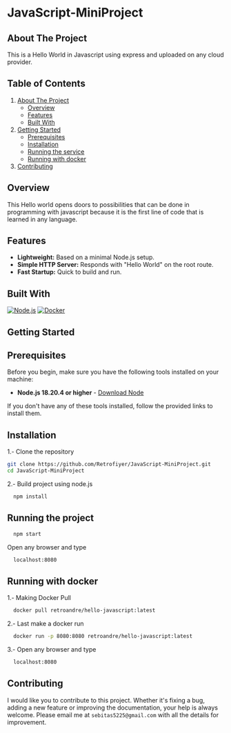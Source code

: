 <div>
    <h1>JavaScript-MiniProject</h1>
</div>

## About The Project

This is a Hello World in Javascript using express and uploaded on any cloud provider.

## Table of Contents

<ol>
    <li>
      <a href="#about-the-project">About The Project</a>
      <ul>
        <li><a href="#overview">Overview</a></li>
        <li><a href="#features">Features</a></li>
        <li><a href="#built-with">Built With</a></li>
      </ul>
    </li>
    <li>
      <a href="#getting-started">Getting Started</a>
      <ul>
        <li><a href="#prerequisites">Prerequisites</a></li>
        <li><a href="#installation">Installation</a></li>
        <li><a href="#running-the-project">Running the service</a></li>
        <li><a href="#running-with-docker">Running with docker</a></li>
      </ul>
    </li>
    <li>
      <a href="#contributing">Contributing</a>
    </li>
 </ol>

## Overview

This Hello world opens doors to possibilities that can be done in programming with javascript because it is the first line of code that is learned in any language.

## Features

<div>
  <ul>
      <li> <b>Lightweight:</b> Based on a minimal Node.js setup.</li>
      <li> <b>Simple HTTP Server:</b> Responds with "Hello World" on the root route.</li>
      <li> <b>Fast Startup:</b> Quick to build and run.</li>
  </ul>
</div>

## Built With

[![Node.js][nodejs.com]][nodejs-url]
[![Docker][docker.com]][docker-url]

<!-- GETTING STARTED -->
## Getting Started

## Prerequisites

Before you begin, make sure you have the following tools installed on your machine:

- **Node.js 18.20.4 or higher** - [Download Node](https://nodejs.org/en/download/package-manager)

If you don't have any of these tools installed, follow the provided links to install them.


## Installation

1.- Clone the repository
   ```sh
   git clone https://github.com/Retrofiyer/JavaScript-MiniProject.git
   cd JavaScript-MiniProject
   ```
2.- Build project using node.js
 ```sh
   npm install
   ```
## Running the project

  ```sh
    npm start
   ```

Open any browser and type

 ```sh
   localhost:8080
   ```

## Running with docker

1.- Making Docker Pull

 ```sh
   docker pull retroandre/hello-javascript:latest
   ```

2.- Last make a docker run

 ```sh
   docker run -p 8080:8080 retroandre/hello-javascript:latest
   ```
3.- Open any browser and type

 ```sh
   localhost:8080
   ```

## Contributing

I would like you to contribute to this project. Whether it's fixing a bug, adding a new feature or improving the documentation, your help is always welcome. Please email me at `sebitas5225@gmail.com` with all the details for improvement.

<!-- LINKS & IMAGES -->

[docker.com]: https://img.shields.io/badge/Docker-black?style=for-the-badge&logo=docker&logoColor=white
[docker-url]: https://www.docker.com/
[nodejs.com]: https://img.shields.io/badge/Node.js-black?style=for-the-badge&logo=node.js&logoColor=white
[nodejs-url]: https://nodejs.org/
